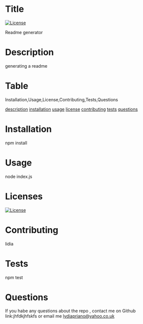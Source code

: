 
# Title 

  [![License](https://img.shields.io/badge/License-Apache_2.0-blue.svg)](https://opensource.org/licenses/Apache-2.0)

  Readme generator 

# Description

  generating a readme


# Table

 Installation,Usage,License,Contributing,Tests,Questions

[description](#Description)
[installation](#Installation)
[usage](#Usage)
[license](#Licenses)
[contributing](#Contributing)
[tests](#Tests)
[questions](#Questions)

# Installation

 npm install

# Usage 

node index.js

# Licenses 

[![License](https://img.shields.io/badge/License-Apache_2.0-blue.svg)](https://opensource.org/licenses/Apache-2.0)

# Contributing 

lidia

# Tests 

npm test

# Questions 

If you habe any questions about the repo , contact me on Github link:jhfdkjhfskfs  or email me lydiapriano@yahoo.co.uk  

